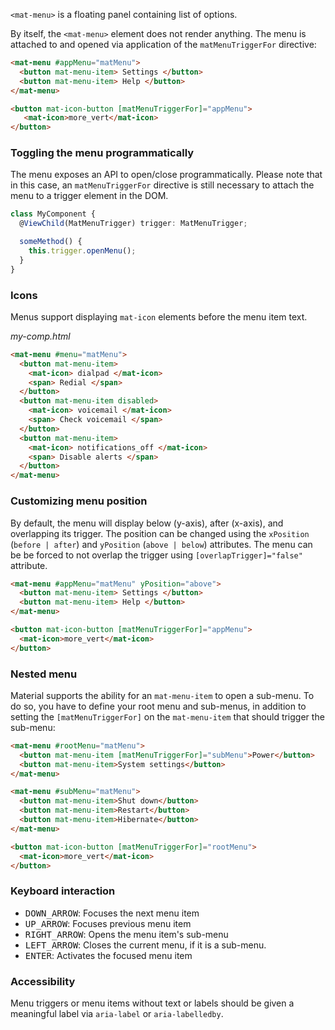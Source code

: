 `<mat-menu>` is a floating panel containing list of options.

<!-- example(menu-overview) -->

By itself, the `<mat-menu>` element does not render anything. The menu is attached to and opened
via application of the `matMenuTriggerFor` directive:
```html
<mat-menu #appMenu="matMenu">
  <button mat-menu-item> Settings </button>
  <button mat-menu-item> Help </button>
</mat-menu>

<button mat-icon-button [matMenuTriggerFor]="appMenu">
   <mat-icon>more_vert</mat-icon>
</button>
```

### Toggling the menu programmatically
The menu exposes an API to open/close programmatically. Please note that in this case, an
`matMenuTriggerFor` directive is still necessary to attach the menu to a trigger element in the DOM.

```ts
class MyComponent {
  @ViewChild(MatMenuTrigger) trigger: MatMenuTrigger;

  someMethod() {
    this.trigger.openMenu();
  }
}
```

### Icons
Menus support displaying `mat-icon` elements before the menu item text.

*my-comp.html*
```html
<mat-menu #menu="matMenu">
  <button mat-menu-item>
    <mat-icon> dialpad </mat-icon>
    <span> Redial </span>
  </button>
  <button mat-menu-item disabled>
    <mat-icon> voicemail </mat-icon>
    <span> Check voicemail </span>
  </button>
  <button mat-menu-item>
    <mat-icon> notifications_off </mat-icon>
    <span> Disable alerts </span>
  </button>
</mat-menu>
```

### Customizing menu position

By default, the menu will display below (y-axis), after (x-axis), and overlapping its trigger.
The position can be changed using the `xPosition` (`before | after`) and `yPosition`
(`above | below`) attributes. The menu can be be forced to not overlap the trigger using
`[overlapTrigger]="false"` attribute.

```html
<mat-menu #appMenu="matMenu" yPosition="above">
  <button mat-menu-item> Settings </button>
  <button mat-menu-item> Help </button>
</mat-menu>

<button mat-icon-button [matMenuTriggerFor]="appMenu">
  <mat-icon>more_vert</mat-icon>
</button>
```

### Nested menu

Material supports the ability for an `mat-menu-item` to open a sub-menu. To do so, you have to define
your root menu and sub-menus, in addition to setting the `[matMenuTriggerFor]` on the `mat-menu-item`
that should trigger the sub-menu:

```html
<mat-menu #rootMenu="matMenu">
  <button mat-menu-item [matMenuTriggerFor]="subMenu">Power</button>
  <button mat-menu-item>System settings</button>
</mat-menu>

<mat-menu #subMenu="matMenu">
  <button mat-menu-item>Shut down</button>
  <button mat-menu-item>Restart</button>
  <button mat-menu-item>Hibernate</button>
</mat-menu>

<button mat-icon-button [matMenuTriggerFor]="rootMenu">
  <mat-icon>more_vert</mat-icon>
</button>
```

<!-- example(nested-menu) -->

### Keyboard interaction
- <kbd>DOWN_ARROW</kbd>: Focuses the next menu item
- <kbd>UP_ARROW</kbd>: Focuses previous menu item
- <kbd>RIGHT_ARROW</kbd>: Opens the menu item's sub-menu
- <kbd>LEFT_ARROW</kbd>: Closes the current menu, if it is a sub-menu.
- <kbd>ENTER</kbd>: Activates the focused menu item

### Accessibility
Menu triggers or menu items without text or labels should be given a meaningful label via
`aria-label` or `aria-labelledby`.
